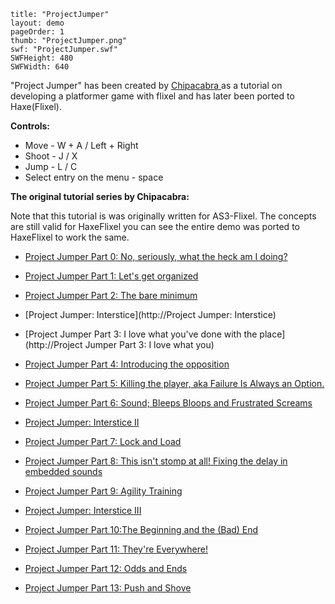```
title: "ProjectJumper"
layout: demo
pageOrder: 1
thumb: "ProjectJumper.png"
swf: "ProjectJumper.swf"
SWFHeight: 480
SWFWidth: 640
```

"Project Jumper" has been created by [Chipacabra ](http://chipacabra.blogspot.de/)as a tutorial on developing a platformer game with flixel and has later been ported to Haxe(Flixel).

**Controls:**

*   Move - W + A / Left + Right
*   Shoot - J / X
*   Jump - L / C
*   Select entry on the menu - space

**The original tutorial series by Chipacabra:**

Note that this tutorial is was originally written for AS3-Flixel. The concepts are still valid for HaxeFlixel you can see the entire demo was ported to HaxeFlixel to work the same.

*   ​[Project Jumper Part 0: No, seriously, what the heck am I doing?](http://chipacabra.blogspot.de/2010/11/project-jumper-part-0.html)
*   [Project Jumper Part 1: Let's get organized](http://chipacabra.blogspot.de/2010/12/project-jumper-part-1.html)

*   [Project Jumper Part 2: The bare minimum](http://chipacabra.blogspot.de/2010/12/project-jumper-part-2.html)

*   [Project Jumper: Interstice](http://Project Jumper: Interstice)

*   [Project Jumper Part 3: I love what you've done with the place](http://Project Jumper Part 3: I love what you)

*   [Project Jumper Part 4: Introducing the opposition](http://chipacabra.blogspot.de/2010/12/project-jumper-part-4.html)

*   [Project Jumper Part 5: Killing the player, aka Failure Is Always an Option.](http://chipacabra.blogspot.de/2011/01/project-jumper-part-5.html)

*   [Project Jumper Part 6: Sound; Bleeps Bloops and Frustrated Screams](http://chipacabra.blogspot.de/2011/01/project-jumper-part-6-sound.html)

*   [Project Jumper: Interstice II](http://chipacabra.blogspot.de/2011/01/project-jumper-interstice-ii.html)

*   [Project Jumper Part 7: Lock and Load](http://chipacabra.blogspot.de/2011/01/project-jumper-part-7-lock-and-load.html)

*   [Project Jumper Part 8: This isn't stomp at all! Fixing the delay in embedded sounds](http://chipacabra.blogspot.de/2011/01/project-jumper-part-8-this-isnt-stomp.html)

*   [Project Jumper Part 9: Agility Training](http://chipacabra.blogspot.de/2011/01/project-jumper-part-9-agility-training.html)

*   [Project Jumper: Interstice III](http://chipacabra.blogspot.de/2011/01/project-jumper-interstice-iii.html)

*   [Project Jumper Part 10:The Beginning and the (Bad) End](http://chipacabra.blogspot.de/2011/01/project-jumper-part-10the-beginning-and.html)

*   [Project Jumper Part 11: They're Everywhere!](http://chipacabra.blogspot.de/2011/02/project-jumper-part-11-theyre.html)

*   [Project Jumper Part 12: Odds and Ends](http://chipacabra.blogspot.de/2011/02/project-jumper-part-12-odds-and-ends.html)

*   [Project Jumper Part 13: Push and Shove](http://chipacabra.blogspot.de/2011/03/project-jumper-part-13-push-and-shove.html)